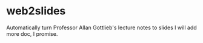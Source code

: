 # web2slides
Automatically turn Professor Allan Gottlieb's lecture notes to slides
I will add more doc, I promise.

